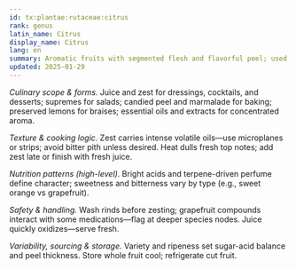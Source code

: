```yaml
---
id: tx:plantae:rutaceae:citrus
rank: genus
latin_name: Citrus
display_name: Citrus
lang: en
summary: Aromatic fruits with segmented flesh and flavorful peel; used as fresh segments and juices, zests, marmalades, candied peels, and essential oils across sweet and savory dishes.
updated: 2025-01-29
---
```


_Culinary scope & forms._ Juice and zest for dressings, cocktails, and desserts; supremes for salads; candied peel and marmalade for baking; preserved lemons for braises; essential oils and extracts for concentrated aroma.

_Texture & cooking logic._ Zest carries intense volatile oils—use microplanes or strips; avoid bitter pith unless desired. Heat dulls fresh top notes; add zest late or finish with fresh juice.

_Nutrition patterns (high-level)._ Bright acids and terpene-driven perfume define character; sweetness and bitterness vary by type (e.g., sweet orange vs grapefruit).

_Safety & handling._ Wash rinds before zesting; grapefruit compounds interact with some medications—flag at deeper species nodes. Juice quickly oxidizes—serve fresh.

_Variability, sourcing & storage._ Variety and ripeness set sugar-acid balance and peel thickness. Store whole fruit cool; refrigerate cut fruit.
